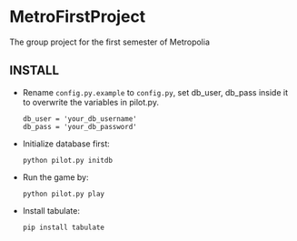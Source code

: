 # MetroFirstProject
The group project for the first semester of Metropolia

## INSTALL

* Rename `config.py.example` to `config.py`, set db_user, db_pass inside it to overwrite the variables in pilot.py.
    ```
    db_user = 'your_db_username'
    db_pass = 'your_db_password'
    ```

* Initialize database first:
    ```
    python pilot.py initdb
    ```

* Run the game by:
    ```
    python pilot.py play
    ```

* Install tabulate:
    ```
    pip install tabulate
    ```

